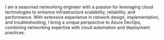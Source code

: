 I am a seasoned networking engineer with a passion for leveraging cloud technologies to enhance infrastructure scalability, reliability, and performance. With extensive experience in network design, implementation, and troubleshooting, I bring a unique perspective to Azure DevOps, combining networking expertise with cloud automation and deployment practices.

<!---
TheGreek-god/TheGreek-god is a ✨ special ✨ repository because its `README.md` (this file) appears on your GitHub profile.
You can click the Preview link to take a look at your changes.
--->

